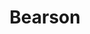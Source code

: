 ---
title: Bearson
categories:
- radio
- digital
- press
tags:
- artist
position: 2
image:
is-featured:
is-front:
website: 
facebook: https://www.facebook.com/bearsonmusic/
twitter: https://twitter.com/BearsonMusic
instagram: https://www.instagram.com/bearsonmusic
spotify: https://open.spotify.com/artist/3SPEPveuGIJZQPCHmNg4wg
soundcloud: https://soundcloud.com/bearsonmusic
youtube: 
apple: https://itunes.apple.com/us/artist/bearson/id987486238
layout: client
---